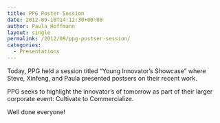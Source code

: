 ```yaml
---
title: PPG Poster Session
date: 2012-09-18T14:12:30+00:00
author: Paula Hoffmann
layout: single
permalink: /2012/09/ppg-postser-session/
categories:
  - Presentations
---
```

Today, PPG held a session titled &#8220;Young Innovator&#8217;s Showcase&#8221; where Steve, Xinfeng, and Paula presented postsers on their recent work.

PPG seeks to highlight the innovator&#8217;s of tomorrow as part of their larger corporate event: Cultivate to Commercialize.

Well done everyone!

&nbsp;
